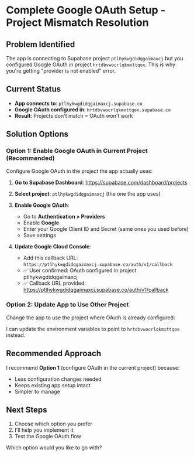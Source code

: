 # Complete Google OAuth Setup - Project Mismatch Resolution

## Problem Identified
The app is connecting to Supabase project `ptlhykwgdidqgaimaxcj` but you configured Google OAuth in project `hrtdbvwocrlqkmxttqox`. This is why you're getting "provider is not enabled" error.

## Current Status
- **App connects to**: `ptlhykwgdidqgaimaxcj.supabase.co`
- **Google OAuth configured in**: `hrtdbvwocrlqkmxttqox.supabase.co`
- **Result**: Projects don't match = OAuth won't work

## Solution Options

### Option 1: Enable Google OAuth in Current Project (Recommended)
Configure Google OAuth in the project the app actually uses:

1. **Go to Supabase Dashboard**: https://supabase.com/dashboard/projects
2. **Select project**: `ptlhykwgdidqgaimaxcj` (the one the app uses)
3. **Enable Google OAuth**:
   - Go to **Authentication > Providers**
   - Enable **Google**
   - Enter your Google Client ID and Secret (same ones you used before)
   - Save settings

4. **Update Google Cloud Console**:
   - Add this callback URL: `https://ptlhykwgdidqgaimaxcj.supabase.co/auth/v1/callback`
   - ✅ User confirmed: OAuth configured in project ptlhykwgdidqgaimaxcj
   - ✅ Callback URL provided: https://ptlhykwgdidqgaimaxcj.supabase.co/auth/v1/callback

### Option 2: Update App to Use Other Project
Change the app to use the project where OAuth is already configured:

I can update the environment variables to point to `hrtdbvwocrlqkmxttqox` instead.

## Recommended Approach
I recommend **Option 1** (configure OAuth in the current project) because:
- Less configuration changes needed
- Keeps existing app setup intact
- Simpler to manage

## Next Steps
1. Choose which option you prefer
2. I'll help you implement it
3. Test the Google OAuth flow

Which option would you like to go with?